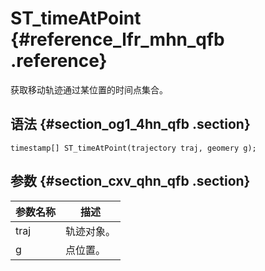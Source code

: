 # ST\_timeAtPoint {#reference_lfr_mhn_qfb .reference}

获取移动轨迹通过某位置的时间点集合。

## 语法 {#section_og1_4hn_qfb .section}

```
timestamp[] ST_timeAtPoint(trajectory traj, geomery g);
```

## 参数 {#section_cxv_qhn_qfb .section}

|参数名称|描述|
|----|--|
|traj|轨迹对象。|
|g|点位置。|

